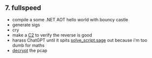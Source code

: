 ## 7. fullspeed

- compile a some .NET AOT hello world with bouncy castle
- generate sigs
- cry
- make a [C2](c2_working.py) to verify the reverse is good
- harass ChatGPT until it spits [solve_script.sage](solve_script.sage) out because i'm too dumb for maths
- [decrypt](decrypt.py) the pcap
